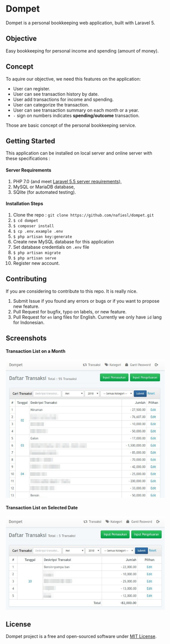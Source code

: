 # Dompet

Dompet is a personal bookkeeping web application, built with Laravel 5.

## Objective
Easy bookkeeping for personal income and spending (amount of money).

## Concept

To aquire our objective, we need this features on the application:

- User can register.
- User can see transaction history by date.
- User add transactions for income and spending.
- User can categorize the transaction.
- User can see transaction summary on each month or a year.
- `-` sign on numbers indicates **spending/outcome** transaction.

Those are basic concept of the personal bookkeeping service.

## Getting Started
This application can be installed on local server and online server with these specifications :

#### Server Requirements
1. PHP 7.0 (and meet [Laravel 5.5 server requirements](https://laravel.com/docs/5.5#server-requirements)),
2. MySQL or MariaDB database,
3. SQlite (for automated testing).

#### Installation Steps

1. Clone the repo : `git clone https://github.com/nafiesl/dompet.git`
2. `$ cd dompet`
3. `$ composer install`
4. `$ cp .env.example .env`
5. `$ php artisan key:generate`
6. Create new MySQL database for this application
7. Set database credentials on `.env` file
8. `$ php artisan migrate`
9. `$ php artisan serve`
10. Register new account.

## Contributing

If you are considering to contribute to this repo. It is really nice.

1. Submit Issue if you found any errors or bugs or if you want to propose new feature.
2. Pull Request for bugfix, typo on labels, or new feature.
3. Pull Request for `en` lang files for English. Currently we only have `id` lang for Indonesian.

## Screenshots

#### Transaction List on a Month

![Dompet Monthly Transaction List](public/screenshots/01-monthly-transaction-list.jpg)

#### Transaction List on Selected Date

![Dompet Daily Transaction List](public/screenshots/02-daily-transaction-list.jpg)

## License

Dompet project is a free and open-sourced software under [MIT License](LICENSE).